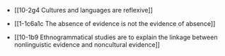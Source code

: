 - [[10-2g4 Cultures and languages are reflexive]]
- [[1-1c6a1c The absence of evidence is not the evidence of absence]]

- [[10-1b9 Ethnogrammatical studies are to explain the linkage between nonlinguistic evidence and noncultural evidence]]
